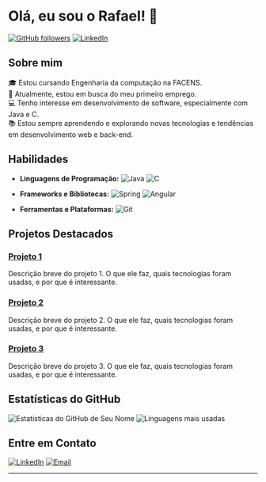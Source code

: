 # Olá, eu sou o Rafael! 👋

[![GitHub followers](https://img.shields.io/github/followers/SeuUsuario?label=Follow&style=social)](https://github.com/rafael-ferrom)
[![LinkedIn](https://img.shields.io/badge/LinkedIn-Connect-blue)](https://www.linkedin.com/in/rafael-machado-982a8925b/)


## Sobre mim

🎓 Estou cursando Engenharia da computação na FACENS.  
💼 Atualmente, estou em busca do meu primeiro emprego.  
💻 Tenho interesse em desenvolvimento de software, especialmente com Java e C.  
📚 Estou sempre aprendendo e explorando novas tecnologias e tendências em desenvolvimento web e back-end.

## Habilidades

- **Linguagens de Programação:**
  ![Java](https://img.shields.io/badge/-Java-007396?style=flat-square&logo=java&logoColor=white)
  ![C](https://img.shields.io/badge/-C-A8B9CC?style=flat-square&logo=c&logoColor=white)

- **Frameworks e Bibliotecas:**
  ![Spring](https://img.shields.io/badge/-Spring-6DB33F?style=flat-square&logo=spring&logoColor=white)
  ![Angular](https://img.shields.io/badge/-Angular-DD0031?style=flat-square&logo=angular&logoColor=white)

- **Ferramentas e Plataformas:**
  ![Git](https://img.shields.io/badge/-Git-F05032?style=flat-square&logo=git&logoColor=white)

## Projetos Destacados

### [Projeto 1](https://github.com/SeuUsuario/Projeto1)
Descrição breve do projeto 1. O que ele faz, quais tecnologias foram usadas, e por que é interessante.

### [Projeto 2](https://github.com/SeuUsuario/Projeto2)
Descrição breve do projeto 2. O que ele faz, quais tecnologias foram usadas, e por que é interessante.

### [Projeto 3](https://github.com/SeuUsuario/Projeto3)
Descrição breve do projeto 3. O que ele faz, quais tecnologias foram usadas, e por que é interessante.

## Estatísticas do GitHub

![Estatísticas do GitHub de Seu Nome](https://github-readme-stats.vercel.app/api?username=rafael-ferrom&show_icons=true&theme=radical)
![Linguagens mais usadas](https://github-readme-stats.vercel.app/api/top-langs/?username=rafael-ferrom&layout=compact&theme=radical)

## Entre em Contato

[![LinkedIn](https://img.shields.io/badge/LinkedIn-Connect-blue)](https://www.linkedin.com/in/rafael-machado-982a8925b/)
[![Email](https://img.shields.io/badge/Email-seu.email%40dominio.com-red)](rafaelferromac@gmail.com)

---


